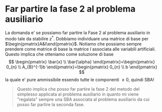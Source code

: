 # Far partire la fase 2 al problema ausiliario
La domanda e' se possiamo far partire la Fase 2 al problema ausiliario in modo tale da stabilire $z^*$.
Dobbiamo individuare una matrice di base per $\begin{pmatrix}A&I\end{pmatrix}$.
Notiamo che possiamo sempre prendere come matrice di base la matrice $I$ associata alle variabili artificiali.
Questo implica che otteniamo come soluzione di base
$$
\begin{pmatrix}
\bar{x} \\
\bar{\alpha}
\end{pmatrix}=\begin{pmatrix}
0_{n} \\
A_{B}^{-1}b
\end{pmatrix}=\begin{pmatrix}
0_{n} \\
b
\end{pmatrix}
$$
la quale e' pure ammissibile essendo tutte le componenti $\geq 0$, quindi SBA! 

> Questo implica che posso far partire la fase 2 del metodo del simplesso applicata al problema ausiliario in quanto mi viene "regalata" sempre una SBA associata al problema ausiliario da cui posso far partire la seconda fase.